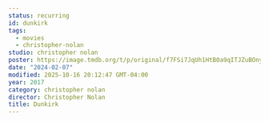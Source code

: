 ```yaml
---
status: recurring
id: dunkirk
tags:
  - movies
  - christopher-nolan
studio: christopher nolan
poster: https://image.tmdb.org/t/p/original/f7FSi7JqUh1HtB0a9qITJZuBOny.jpg
date: "2024-02-07"
modified: 2025-10-16 20:12:47 GMT-04:00
year: 2017
category: christopher nolan
director: Christopher Nolan
title: Dunkirk
---
```

